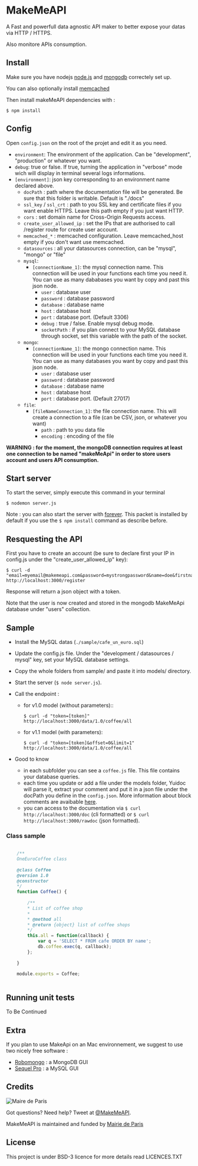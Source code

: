 MakeMeAPI
========

A Fast and powerfull data agnostic API maker to better expose your datas via HTTP / HTTPS. 

Also monitore APIs consumption.


Install
-------
Make sure you have nodejs [node.js](http://nodejs.org) and [mongodb](http://mongodb.org) correctely set up. 

You can also optionally install [memcached](http://memcached.org/) 

Then install makeMeAPI dependencies with :

	$ npm install
    

Config
------

Open `config.json` on the root of the projet and edit it as you need.

* `environment`: The environment of the application. Can be "development", "production" or whatever you want.
* `debug`: true or false. If true, turning the application in "verbose" mode wich will display in terminal several logs informations.
* `[environment]`: json key corresponding to an environment name declared above.
	* `docPath` : path where the documentation file will be generated. Be sure that this folder is writable. Default is "./docs"
	* `ssl_key` / `ssl_crt` : path to you SSL key and certificate files if you want enable HTTPS. Leave this path empty if you just want HTTP.
	* `cors` : set domain name for Cross-Origin Requests access.
	* `create_user_allowed_ip` : set the IPs that are authorised to call /register route for create user account.
	* `memcached_*` : memcached configuration. Leave memcached_host empty if you don't want use memcached.
	* `datasources` : all your datasources connection, can be "mysql", "mongo" or "file"
	* `mysql`:
		* `[connectionName_1]`: the mysql connection name. This connection will be used in your functions each time you need it. You can use as many dababases you want by copy and past this json node.
			* `user` : database user
			* `password` : database password
			* `database` : database name
			* `host` : database host
			* `port` : database port. (Default 3306)
			* `debug` : true / false. Enable mysql debug mode.
			* `socketPath` : if you plan connect to  your MySQL database through socket, set this variable with the path of the socket.
	* `mongo`:
		* `[connectionName_1]`: the mongo connection name. This connection will be used in your functions each time you need it. You can use as many databases you want by copy and past this json node. 
			* `user` : database user
			* `password` : database password
			* `database` : database name
			* `host` : database host
			* `port` : database port. (Default 27017)
	* `file`:
		* `[fileNameConnection_1]`: the file connection name. This will create a connection to a file (can be CSV, json, or whatever you want)
			* `path` : path to you data file
			* `encoding` : encoding of the file
			
**WARNING : for the moment, the mongoDB connection requires at least one connection to be named "makeMeApi" in order to store users account and users API consumption.**
  

Start server
------------

To start the server, simply execute this command in your terminal

	$ nodemon server.js
	
Note : you can also start the server with [forever](https://github.com/nodejitsu/forever). This packet is installed by default if you use the `$ npm install` command as describe before.



Resquesting the API
-------------------

First you have to create an account (be sure to declare first your IP in config.js under the "create_user_allowed_ip" key): 

	$ curl -d "email=myemail@makemeapi.com&password=mystrongpassword&name=doe&firstname=john" http://localhost:3000/register

Response will return a json object with a token. 

Note that the user is now created and stored in the mongodb MakeMeApi database under "users" collection.


Sample
------

* Install the MySQL datas (`./sample/cafe_un_euro.sql`)
* Update the config.js file. Under the "development / datasources / mysql" key, set your MySQL database settings.
* Copy the whole folders from sample/ and paste it into models/ directory.
* Start the server (`$ node server.js`).
* Call the endpoint : 
	
	* for v1.0 model (without parameters)::
	
		`$ curl -d "token=[token]" http://localhost:3000/data/1.0/coffee/all`

	* for v1.1 model (with parameters):
	
		`$ curl -d "token=[token]&offset=0&limit=1" http://localhost:3000/data/1.0/coffee/all`

* Good to know
	* in each subfolder you can see a `coffee.js` file. This file contains your database queries. 
	* each time you update or add a file under the models folder, Yuidoc will parse it, extract your comment and put it in a json file under the docPath you define in the `config.json`. More information about block comments are avaibable [here](http://yui.github.io/yuidoc/).
	* you can access to the documentation via `$ curl http://localhost:3000/doc` (cli formatted) or `$ curl http://localhost:3000/rawdoc` (json formatted).


### Class sample

```js
	
	/**
	OneEuroCoffee class
	
	@class Coffee
	@version 1.0
	@constructor
	*/
	function Coffee() {
		
		/**
		* List of coffee shop
		*
		* @method all
		* @return {object} list of coffee shops
		*/
		this.all = function(callback) {
			var q = 'SELECT * FROM cafe ORDER BY name';
			db.coffee.exec(q, callback);
		};
	
	}

	module.exports = Coffee;
	
```


Running unit tests
------------------

To Be Continued



Extra
-----

If you plan to use MakeApi on an Mac environnement, we suggest to use two nicely free software :

* [Robomongo](http://robomongo.org/) : a MongoDB GUI 
* [Sequel Pro](http://www.sequelpro.com) : a MySQL GUI  




Credits
-------

![Maire de Paris](https://filer.paris.fr/logo-mairie-paris.png)

Got questions? Need help? Tweet at [@MakeMeAPI](http://twitter.com/MakeMeAPI).

MakeMeAPI is maintained and funded by [Mairie de Paris](http://www.paris.fr)



License
-------
This project is under BSD-3 licence for more details read LICENCES.TXT


